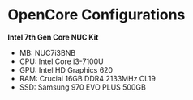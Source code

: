 # OpenCore Configurations

**Intel 7th Gen Core NUC Kit**
- MB: NUC7i3BNB
- CPU: Intel Core i3-7100U
- GPU: Intel HD Graphics 620
- RAM: Crucial 16GB DDR4 2133MHz CL19
- SSD: Samsung 970 EVO PLUS 500GB